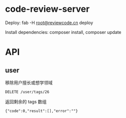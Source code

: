# code-review-server

Deploy: fab -H root@reviewcode.cn deploy

Install dependencies: composer install, composer update

# API

## user

移除用户擅长或想学领域

```
DELETE /user/tags/26
```

返回剩余的 tags 数组

```
{"code":0,"result":[],"error":""}
```
